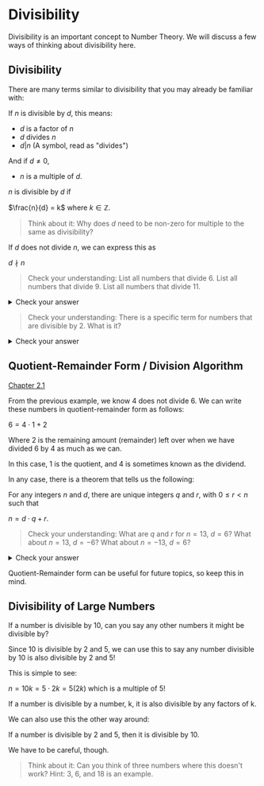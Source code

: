 # Divisibility

Divisibility is an important concept to Number Theory. We will discuss a few ways of thinking about divisibility here.

## Divisibility

There are many terms similar to divisibility that you may already be familiar with:

If $n$ is divisible by $d$, this means:

- $d$ is a factor of $n$
- $d$ divides $n$
- $d | n$ (A symbol, read as "divides")

And if $d \neq 0$,

- $n$ is a multiple of $d$.

$n$ is divisible by $d$ if 

$\frac{n}{d} = k$ where $k \in \mathbb{Z}$.

> Think about it: Why does $d$ need to be non-zero for multiple to the same as divisibility?

If $d$ does not divide $n$, we can express this as 

$d \nmid n$

> Check your understanding: List all numbers that divide 6. List all numbers that divide 9. List all numbers that divide 11.

<details><summary>Check your answer</summary>

For $6$: $-6, -3, -2, -1, 1, 2, 3, 6$

For $9$: $-9, -3, -1, 1, 3, 9$

For $11$: $-11, -1, 1, 11$

</details>

> Check your understanding: There is a specific term for numbers that are divisible by 2. What is it?

<details><summary>Check your answer</summary>

Even!

</details>

## Quotient-Remainder Form / Division Algorithm
[Chapter 2.1](https://math.gordon.edu/ntic/ntic/section-div-alg.html)

From the previous example, we know $4$ does not divide 6. We can write these numbers in quotient-remainder form as follows:

$6 = 4 \cdot 1 + 2$

Where $2$ is the remaining amount (remainder) left over when we have divided 6 by 4 as much as we can.

In this case, 1 is the quotient, and 4 is sometimes known as the dividend.

In any case, there is a theorem that tells us the following:

For any integers $n$ and $d$, there are unique integers $q$ and $r$, with $0 \leq r < n$ such that

$n = d\cdot q + r$.

> Check your understanding: What are $q$ and $r$ for $n=13$, $d=6$? What about $n=13$, $d=-6$? What about $n=-13$, $d=6$?

<details><summary>Check your answer</summary>

$13 = 6 \cdot 2 + 1$

$13 = -6 \cdot -2 + 1$

$-13 = 6 \cdot -3 + 5$

</details>

Quotient-Remainder form can be useful for future topics, so keep this in mind.

## Divisibility of Large Numbers

If a number is divisible by 10, can you say any other numbers it might be divisible by?

Since 10 is divisible by 2 and 5, we can use this to say any number divisible by 10 is also divisible by 2 and 5!

This is simple to see:

$n = 10k = 5 \cdot 2k = 5(2k)$ which is a multiple of $5$!

If a number is divisible by a number, k, it is also divisible by any factors of k.

We can also use this the other way around:

If a number is divisible by $2$ and $5$, then it is divisible by $10$.

We have to be careful, though.

> Think about it: Can you think of three numbers where this doesn't work?
> Hint: $3$, $6$, and $18$ is an example. 